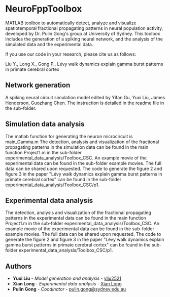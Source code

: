 # NeuroFppToolbox
MATLAB toolbox to automatically detect, analyze and visualize spatiotemporal fractional propagating patterns in neural population activity, developed by Dr. Pulin Gong's group at University of Sydney. This toolbox includes the generation of a spiking neural network, and the analysis of the simulated data and the experimental data. 

If you use our code in your research, please cite us as follows:

Liu Y., Long X., Gong P., Lévy walk dynamics explain gamma burst patterns in primate cerebral cortex

## Network generation
A spiking neural circuit simulation model edited by Yifan Gu, Yuxi Liu, James Henderson, Guozhang Chen. The instruction is detailed in the readme file in the sub-folder.


## Simulation data analysis
The matlab function for generating the neuron microcircuit is main_Gamma.m 
The detection, analysis and visualization of the fractional propagating patterns in the simulation data can be found in the main function Project1.m in the sub-folder experimental_data_analysis/Toolbox_CSC. An example movie of the experimental data can be found in the sub-folder example movies. The full data can be shared upon requested. The code to generate the figure 2 and figure 3 in the paper "Lévy walk dynamics explain gamma burst patterns in primate cerebral cortex" can be found in the sub-folder experimental_data_analysis/Toolbox_CSC/p1.

## Experimental data analysis
The detection, analysis and visualization of the fractional propagating patterns in the experimental data can be found in the main function Project1.m in the sub-folder experimental_data_analysis/Toolbox_CSC. An example movie of the experimental data can be found in the sub-folder example movies. The full data can be shared upon requested. The code to generate the figure 2 and figure 3 in the paper "Lévy walk dynamics explain gamma burst patterns in primate cerebral cortex" can be found in the sub-folder experimental_data_analysis/Toolbox_CSC/p1.


## Authors

* **Yuxi Liu** - *Model generation and analysis* - [yliu2521](https://github.com/yliu2521)
* **Xian Long** - *Experimental data analysis* - [Xian Long](https://github.com/longxian319)
* **Pulin Gong** - *Coodinator* - pulin.gong@sydney.edu.au
